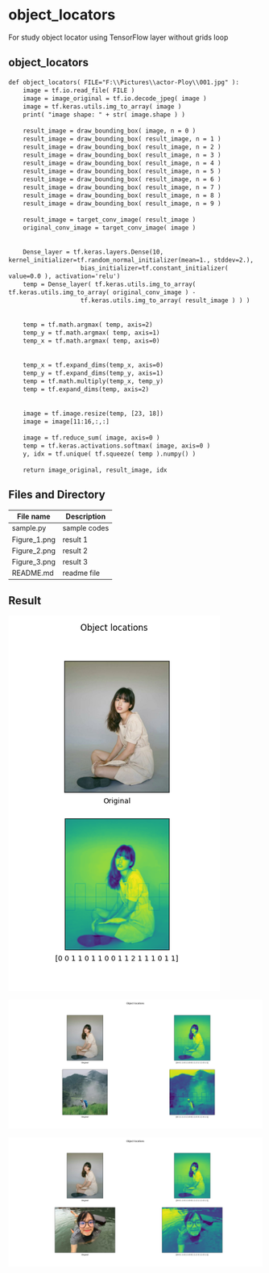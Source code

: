 # object_locators
For study object locator using TensorFlow layer without grids loop


## object_locators ##


```
def object_locators( FILE="F:\\Pictures\\actor-Ploy\\001.jpg" ):
    image = tf.io.read_file( FILE )
    image = image_original = tf.io.decode_jpeg( image )
    image = tf.keras.utils.img_to_array( image )
    print( "image shape: " + str( image.shape ) )

    result_image = draw_bounding_box( image, n = 0 )
    result_image = draw_bounding_box( result_image, n = 1 )
    result_image = draw_bounding_box( result_image, n = 2 )
    result_image = draw_bounding_box( result_image, n = 3 )
    result_image = draw_bounding_box( result_image, n = 4 )
    result_image = draw_bounding_box( result_image, n = 5 )
    result_image = draw_bounding_box( result_image, n = 6 )
    result_image = draw_bounding_box( result_image, n = 7 )
    result_image = draw_bounding_box( result_image, n = 8 )
    result_image = draw_bounding_box( result_image, n = 9 )

    result_image = target_conv_image( result_image )
    original_conv_image = target_conv_image( image )


    Dense_layer = tf.keras.layers.Dense(10, kernel_initializer=tf.random_normal_initializer(mean=1., stddev=2.), 
                    bias_initializer=tf.constant_initializer( value=0.0 ), activation='relu')
    temp = Dense_layer( tf.keras.utils.img_to_array( tf.keras.utils.img_to_array( original_conv_image ) - 
                    tf.keras.utils.img_to_array( result_image ) ) )


    temp = tf.math.argmax( temp, axis=2)
    temp_y = tf.math.argmax( temp, axis=1)
    temp_x = tf.math.argmax( temp, axis=0)


    temp_x = tf.expand_dims(temp_x, axis=0)
    temp_y = tf.expand_dims(temp_y, axis=1)
    temp = tf.math.multiply(temp_x, temp_y)
    temp = tf.expand_dims(temp, axis=2)


    image = tf.image.resize(temp, [23, 18])
    image = image[11:16,:,:]

    image = tf.reduce_sum( image, axis=0 )
    temp = tf.keras.activations.softmax( image, axis=0 )
    y, idx = tf.unique( tf.squeeze( temp ).numpy() )

    return image_original, result_image, idx
```

## Files and Directory ##

| File name | Description |
| --- | --- |
| sample.py | sample codes |
| Figure_1.png | result 1 |
| Figure_2.png | result 2 |
| Figure_3.png | result 3 |
| README.md | readme file |

## Result ##

![result 1](https://github.com/jkaewprateep/object_locators/blob/main/Figure_1.png "result 1")


![result 2](https://github.com/jkaewprateep/object_locators/blob/main/Figure_2.png "result 2")


![result 3](https://github.com/jkaewprateep/object_locators/blob/main/Figure_3.png "result 3")
